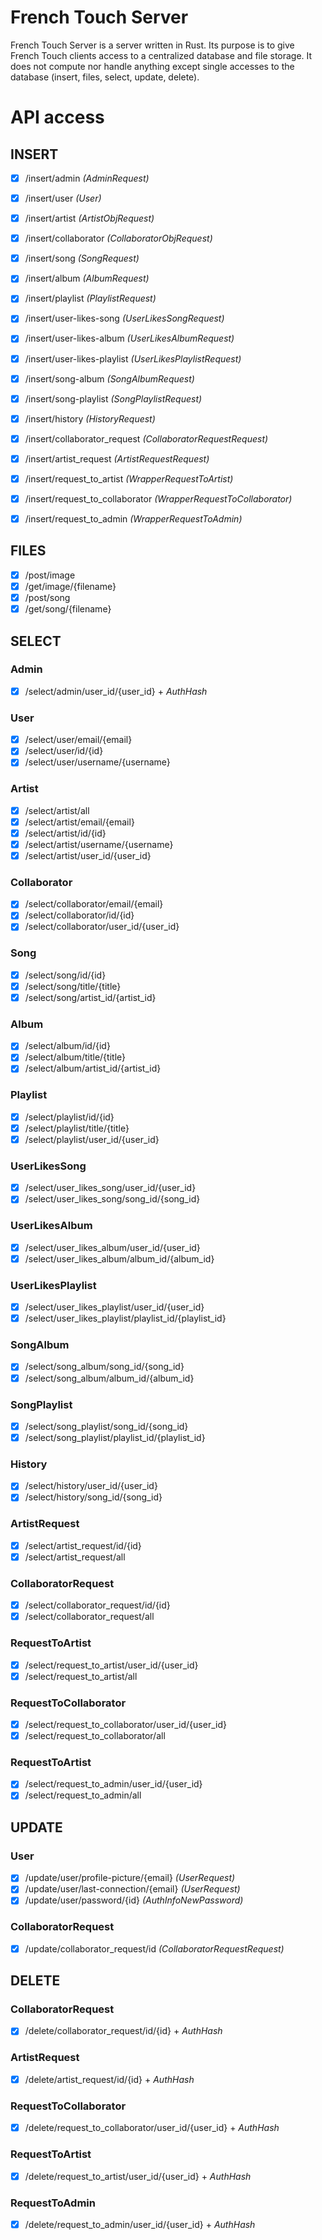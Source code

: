 # French Touch Server

French Touch Server is a server written in Rust. Its purpose is to give French Touch clients access to a centralized database and file storage. It does not compute nor handle anything except single accesses to the database (insert, files, select, update, delete).

# API access

## INSERT

- [X] /insert/admin _(AdminRequest)_
- [X] /insert/user _(User)_
- [X] /insert/artist _(ArtistObjRequest)_
- [X] /insert/collaborator _(CollaboratorObjRequest)_
- [X] /insert/song _(SongRequest)_
- [X] /insert/album _(AlbumRequest)_
- [X] /insert/playlist _(PlaylistRequest)_
- [X] /insert/user-likes-song _(UserLikesSongRequest)_
- [X] /insert/user-likes-album _(UserLikesAlbumRequest)_
- [X] /insert/user-likes-playlist _(UserLikesPlaylistRequest)_
- [X] /insert/song-album _(SongAlbumRequest)_
- [X] /insert/song-playlist _(SongPlaylistRequest)_
- [X] /insert/history _(HistoryRequest)_
- [X] /insert/collaborator_request _(CollaboratorRequestRequest)_
- [X] /insert/artist_request _(ArtistRequestRequest)_
- [X] /insert/request_to_artist _(WrapperRequestToArtist)_
- [X] /insert/request_to_collaborator _(WrapperRequestToCollaborator)_
- [X] /insert/request_to_admin _(WrapperRequestToAdmin)_


## FILES

- [X] /post/image
- [X] /get/image/{filename}
- [X] /post/song
- [X] /get/song/{filename}

## SELECT

### Admin
- [X] /select/admin/user_id/{user_id} + _AuthHash_

### User
- [X] /select/user/email/{email}
- [X] /select/user/id/{id}
- [X] /select/user/username/{username}

### Artist 
- [X] /select/artist/all
- [X] /select/artist/email/{email}
- [X] /select/artist/id/{id}
- [X] /select/artist/username/{username}
- [X] /select/artist/user_id/{user_id}

### Collaborator
- [X] /select/collaborator/email/{email}
- [X] /select/collaborator/id/{id}
- [X] /select/collaborator/user_id/{user_id}

### Song
- [X] /select/song/id/{id}
- [X] /select/song/title/{title}
- [X] /select/song/artist_id/{artist_id}

### Album
- [X] /select/album/id/{id}
- [X] /select/album/title/{title}
- [X] /select/album/artist_id/{artist_id}

### Playlist
- [X] /select/playlist/id/{id}
- [X] /select/playlist/title/{title}
- [X] /select/playlist/user_id/{user_id}

### UserLikesSong
- [X] /select/user_likes_song/user_id/{user_id}
- [X] /select/user_likes_song/song_id/{song_id}

### UserLikesAlbum
- [X] /select/user_likes_album/user_id/{user_id}
- [X] /select/user_likes_album/album_id/{album_id}

### UserLikesPlaylist
- [X] /select/user_likes_playlist/user_id/{user_id}
- [X] /select/user_likes_playlist/playlist_id/{playlist_id}

### SongAlbum
- [X] /select/song_album/song_id/{song_id}
- [X] /select/song_album/album_id/{album_id}

### SongPlaylist
- [X] /select/song_playlist/song_id/{song_id}
- [X] /select/song_playlist/playlist_id/{playlist_id}

### History
- [X] /select/history/user_id/{user_id}
- [X] /select/history/song_id/{song_id}

### ArtistRequest
- [X] /select/artist_request/id/{id}
- [X] /select/artist_request/all

### CollaboratorRequest
- [X] /select/collaborator_request/id/{id}
- [X] /select/collaborator_request/all

### RequestToArtist
- [X] /select/request_to_artist/user_id/{user_id}
- [X] /select/request_to_artist/all

### RequestToCollaborator
- [X] /select/request_to_collaborator/user_id/{user_id}
- [X] /select/request_to_collaborator/all

### RequestToArtist
- [X] /select/request_to_admin/user_id/{user_id}
- [X] /select/request_to_admin/all

## UPDATE

### User
- [X] /update/user/profile-picture/{email} _(UserRequest)_
- [X] /update/user/last-connection/{email} _(UserRequest)_
- [X] /update/user/password/{id} _(AuthInfoNewPassword)_

### CollaboratorRequest
- [X] /update/collaborator_request/id _(CollaboratorRequestRequest)_

## DELETE

### CollaboratorRequest
- [X] /delete/collaborator_request/id/{id} + _AuthHash_

### ArtistRequest
- [X] /delete/artist_request/id/{id} + _AuthHash_

### RequestToCollaborator
- [X] /delete/request_to_collaborator/user_id/{user_id} + _AuthHash_

### RequestToArtist
- [X] /delete/request_to_artist/user_id/{user_id} + _AuthHash_

### RequestToAdmin
- [X] /delete/request_to_admin/user_id/{user_id} + _AuthHash_
